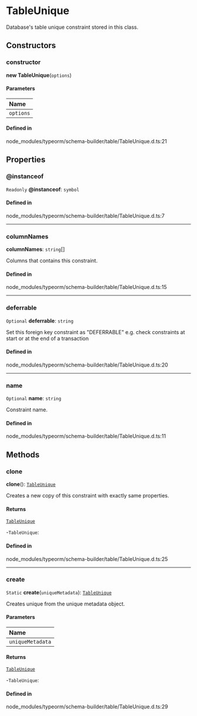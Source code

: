 # TableUnique

Database's table unique constraint stored in this class.

## Constructors

### constructor

**new TableUnique**(`options`)

#### Parameters

| Name |
| :------ |
| `options` | [`TableUniqueOptions`](../interfaces/TableUniqueOptions.md) |

#### Defined in

node_modules/typeorm/schema-builder/table/TableUnique.d.ts:21

## Properties

### @instanceof

 `Readonly` **@instanceof**: `symbol`

#### Defined in

node_modules/typeorm/schema-builder/table/TableUnique.d.ts:7

___

### columnNames

 **columnNames**: `string`[]

Columns that contains this constraint.

#### Defined in

node_modules/typeorm/schema-builder/table/TableUnique.d.ts:15

___

### deferrable

 `Optional` **deferrable**: `string`

Set this foreign key constraint as "DEFERRABLE" e.g. check constraints at start
or at the end of a transaction

#### Defined in

node_modules/typeorm/schema-builder/table/TableUnique.d.ts:20

___

### name

 `Optional` **name**: `string`

Constraint name.

#### Defined in

node_modules/typeorm/schema-builder/table/TableUnique.d.ts:11

## Methods

### clone

**clone**(): [`TableUnique`](TableUnique.md)

Creates a new copy of this constraint with exactly same properties.

#### Returns

[`TableUnique`](TableUnique.md)

-`TableUnique`: 

#### Defined in

node_modules/typeorm/schema-builder/table/TableUnique.d.ts:25

___

### create

`Static` **create**(`uniqueMetadata`): [`TableUnique`](TableUnique.md)

Creates unique from the unique metadata object.

#### Parameters

| Name |
| :------ |
| `uniqueMetadata` | [`UniqueMetadata`](UniqueMetadata.md) |

#### Returns

[`TableUnique`](TableUnique.md)

-`TableUnique`: 

#### Defined in

node_modules/typeorm/schema-builder/table/TableUnique.d.ts:29
